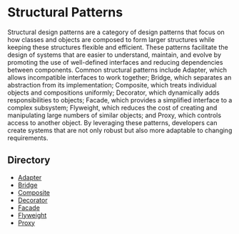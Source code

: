 # Structural Patterns

Structural design patterns are a category of design patterns that focus on how classes and objects are composed to form
larger structures while keeping these structures flexible and efficient. These patterns facilitate the design of systems
that are easier to understand, maintain, and evolve by promoting the use of well-defined interfaces and reducing
dependencies between components. Common structural patterns include Adapter, which allows incompatible interfaces to
work together; Bridge, which separates an abstraction from its implementation; Composite, which treats individual
objects and compositions uniformly; Decorator, which dynamically adds responsibilities to objects; Facade, which
provides a simplified interface to a complex subsystem; Flyweight, which reduces the cost of creating and manipulating
large numbers of similar objects; and Proxy, which controls access to another object. By leveraging these patterns,
developers can create systems that are not only robust but also more adaptable to changing requirements.

## Directory

- [Adapter](./adapter)
- [Bridge](./bridge)
- [Composite](./composite)
- [Decorator](./decorator)
- [Facade](./facade)
- [Flyweight](./flyweight)
- [Proxy](./proxy)
